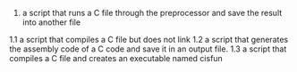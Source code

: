 1.  a script that runs a C file through the preprocessor and save the result into another file


1.1 a script that compiles a C file but does not link
1.2 a script that generates the assembly code of a C code and save it in an output file.
1.3 a script that compiles a C file and creates an executable named cisfun
